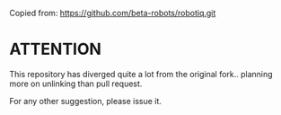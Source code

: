 Copied from: https://github.com/beta-robots/robotiq.git 

ATTENTION
=========

This repository has diverged quite a lot from the original fork.. planning more on unlinking than pull request.

For any other suggestion, please issue it.


